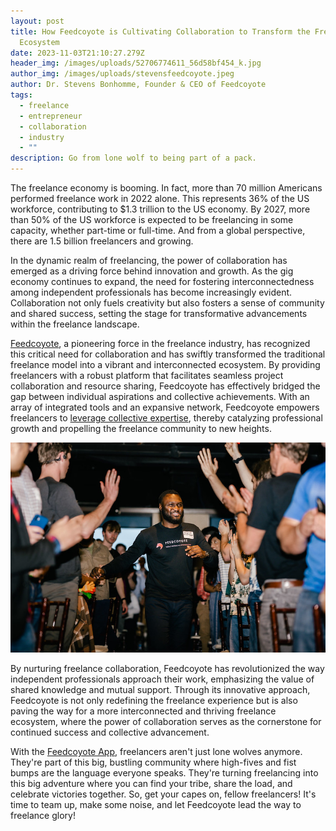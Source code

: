 ```yaml
---
layout: post
title: How Feedcoyote is Cultivating Collaboration to Transform the Freelance
  Ecosystem
date: 2023-11-03T21:10:27.279Z
header_img: /images/uploads/52706774611_56d58bf454_k.jpg
author_img: /images/uploads/stevensfeedcoyote.jpeg
author: Dr. Stevens Bonhomme, Founder & CEO of Feedcoyote
tags:
  - freelance
  - entrepreneur
  - collaboration
  - industry
  - ""
description: Go from lone wolf to being part of a pack.
---
```

The freelance economy is booming. In fact, more than 70 million Americans performed
freelance work in 2022 alone. This represents 36% of the US workforce, contributing to
$1.3 trillion to the US economy. By 2027, more than 50% of the US workforce is
expected to be freelancing in some capacity, whether part-time or full-time. And from a
global perspective, there are 1.5 billion freelancers and growing.


In the dynamic realm of freelancing, the power of collaboration has emerged as a
driving force behind innovation and growth. As the gig economy continues to expand,
the need for fostering interconnectedness among independent professionals has
become increasingly evident. Collaboration not only fuels creativity but also fosters a
sense of community and shared success, setting the stage for transformative
advancements within the freelance landscape.


[Feedcoyote](https://feedcoyote.com/), a pioneering force in the freelance industry, has recognized this critical
need for collaboration and has swiftly transformed the traditional freelance model into a
vibrant and interconnected ecosystem. By providing freelancers with a robust platform
that facilitates seamless project collaboration and resource sharing, Feedcoyote has
effectively bridged the gap between individual aspirations and collective achievements.
With an array of integrated tools and an expansive network, Feedcoyote empowers
freelancers to [leverage collective expertise](https://www.awesomeinc.org/fellowship), thereby catalyzing professional growth and
propelling the freelance community to new heights.


![Dr. Stevens Bonhomme runs down the aisle at Awesome Inc's 5 Across Pitch Competition](/images/uploads/52707285458_743905c04e_c.jpg "5 Across Entrepreneur Pitch Competition Entrance")

By nurturing freelance collaboration, Feedcoyote has revolutionized the way
independent professionals approach their work, emphasizing the value of shared
knowledge and mutual support. Through its innovative approach, Feedcoyote is not only
redefining the freelance experience but is also paving the way for a more
interconnected and thriving freelance ecosystem, where the power of collaboration
serves as the cornerstone for continued success and collective advancement.


With the [Feedcoyote App](https://feedcoyote.com/), freelancers aren't just lone wolves anymore. They're part of
this big, bustling community where high-fives and fist bumps are the language everyone
speaks. They're turning freelancing into this big adventure where you can find your tribe,
share the load, and celebrate victories together. So, get your capes on, fellow
freelancers! It's time to team up, make some noise, and let Feedcoyote lead the way to
freelance glory!